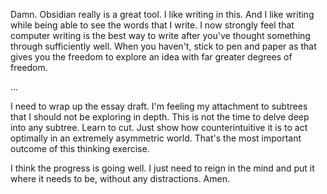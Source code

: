 
Damn. Obsidian really is a great tool. I like writing in this. And I like writing while being able to see the words that I write. I now strongly feel that computer writing is the best way to write after you've thought something through sufficiently well. When you haven't, stick to pen and paper as that gives you the freedom to explore an idea with far greater degrees of freedom.

...

I need to wrap up the essay draft. I'm feeling my attachment to subtrees that I should not be exploring in depth. This is not the time to delve deep into any subtree. Learn to cut. Just show how counterintuitive it is to act optimally in an extremely asymmetric world. That's the most important outcome of this thinking exercise.

I think the progress is going well. I just need to reign in the mind and put it where it needs to be, without any distractions. Amen.

